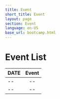 ```yaml
---
title: Event 
short_title: Event
layout: page
section: Event
language: en-US
base_url: bootcamp.html
---
```

# Event List

| DATE | Event |
|:---|:---:|
| -- | -- |
| -- | -- |

